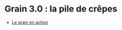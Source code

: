 # Grain 3.0 : la pile de crêpes

* [Le grain en action](http://inriamecsci.github.com/#!/grains/crepes)